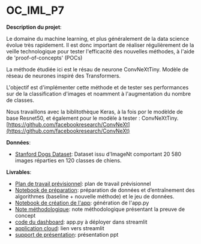 # OC_IML_P7

**Description du projet**:

Le domaine du machine learning, et plus généralement de la data science évolue très rapidement. Il est donc important de réaliser régulièrement 
de la veille technologique pour tester l'efficacité des nouvelles méthodes, à l'aide de 'proof-of-concepts' (POCs)

La méthode étudiée ici est le résau de neurone ConvNeXtTiny.
Modèle de réseau de neurones inspiré des Transformers.

L'objectif est d'implémenter cette méthode et de tester ses performances sur de la classification d'images et noamment 
à l'augmentation du nombre de classes.

Nous travaillons avec la biblitothèque Keras, à la fois por le modèlde de base Resnet50, et également pour le modèle à tester : ConvNeXtTiny.
[https://github.com/facebookresearch/ConvNeXt](https://github.com/facebookresearch/ConvNeXt)

**Données**:
* [Stanford Dogs Dataset](http://vision.stanford.edu/aditya86/ImageNetDogs/): Dataset issu d'ImageNt comportant 20 580 images réparties en 120 classes de chiens.

**Livrables**:
* [Plan de travail prévisionnel](7_layers_cifar.ipynb): plan de travail prévisionnel
* [Notebook de préparation](7_layers_dogs.ipynb): préparation de données et d’entraînement des algorithmes (baseline + nouvelle méthode) et le jeu de données.
* [Notebook de création de l'app](7_layers_dogs.ipynb): génération de l'app.py
* [Note méthodologique](9_layers_cifar.ipynb): note méthodologique présentant la preuve de concept
* [code du dashboard](9_layers_dogs.ipynb): app.py à déployer dans streamlit
* [application cloud](https://ocimlp7-jj.streamlit.app/): lien vers streamlit
* [support de présentation](xxx): présentation ppt


